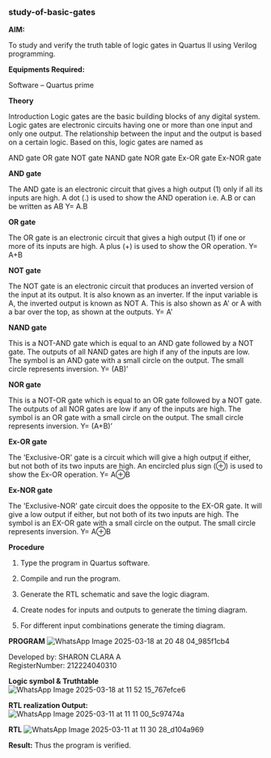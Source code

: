 ### study-of-basic-gates

**AIM:** 

To study and verify the truth table of logic gates in Quartus II using Verilog programming.

**Equipments Required:**

Software – Quartus prime 

**Theory**

Introduction Logic gates are the basic building blocks of any digital system. Logic gates are electronic circuits having one or more than one input and only one output. The relationship between the input and the output is based on a certain logic. Based on this, logic gates are named as

AND gate OR gate NOT gate NAND gate NOR gate Ex-OR gate Ex-NOR gate

**AND gate**

The AND gate is an electronic circuit that gives a high output (1) only if all its inputs are high. A dot (.) is used to show the AND operation i.e. A.B or can be written as AB
Y= A.B

**OR gate** 

The OR gate is an electronic circuit that gives a high output (1) if one or more of its inputs are high. A plus (+) is used to show the OR operation.
Y= A+B

**NOT gate**

The NOT gate is an electronic circuit that produces an inverted version of the input at its output. It is also known as an inverter. If the input variable is A, the inverted output is known as NOT A. This is also shown as A' or A with a bar over the top, as shown at the outputs.
Y= A'

**NAND gate**

This is a NOT-AND gate which is equal to an AND gate followed by a NOT gate. The outputs of all NAND gates are high if any of the inputs are low. The symbol is an AND gate with a small circle on the output. The small circle represents inversion.
Y= (AB)’

**NOR gate**

This is a NOT-OR gate which is equal to an OR gate followed by a NOT gate. The outputs of all NOR gates are low if any of the inputs are high. The symbol is an OR gate with a small circle on the output. The small circle represents inversion.
Y= (A+B)’

**Ex-OR gate**

The 'Exclusive-OR' gate is a circuit which will give a high output if either, but not both of its two inputs are high. An encircled plus sign (⊕) is used to show the Ex-OR operation.
Y= A⊕B

**Ex-NOR gate**

The 'Exclusive-NOR' gate circuit does the opposite to the EX-OR gate. It will give a low output if either, but not both of its two inputs are high. The symbol is an EX-OR gate with a small circle on the output. The small circle represents inversion.
Y= A⊕B

**Procedure** 

1.	Type the program in Quartus software.

2.	Compile and run the program.

3.	Generate the RTL schematic and save the logic diagram.

4.	Create nodes for inputs and outputs to generate the timing diagram.

5.	For different input combinations generate the timing diagram.


**PROGRAM**
![WhatsApp Image 2025-03-18 at 20 48 04_985f1cb4](https://github.com/user-attachments/assets/7241f6dc-c384-4f9e-90b7-585b30ecc4ae)

 Developed by: SHARON CLARA A                                                                                                                                                                         
 RegisterNumber: 212224040310 
 
**Logic symbol & Truthtable**
![WhatsApp Image 2025-03-18 at 11 52 15_767efce6](https://github.com/user-attachments/assets/b55d66b4-3a39-4e1c-8df3-920e1c176eb9)

**RTL realization Output:** 
![WhatsApp Image 2025-03-11 at 11 11 00_5c97474a](https://github.com/user-attachments/assets/39dc584b-c3c9-4587-891b-fefb59b8bba4)

**RTL**
![WhatsApp Image 2025-03-11 at 11 30 28_d104a969](https://github.com/user-attachments/assets/e501ae5c-386d-4b59-a206-a2be62513f0b)

**Result:**
Thus the program is verified.


